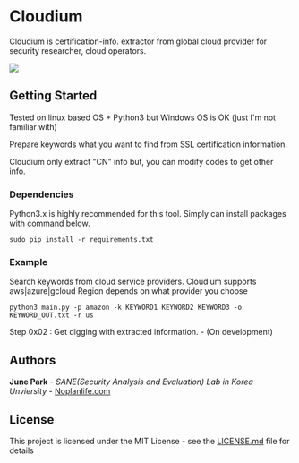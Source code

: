 # Cloudium

Cloudium is certification-info. extractor from global cloud provider
for security researcher, cloud operators.

<p align="left">
    <img src="http://noplanlife.com/sample2.svg">
</p>

## Getting Started

Tested on linux based OS + Python3 but Windows OS is OK (just I'm not familiar with)

Prepare keywords what you want to find from SSL certification information.

Cloudium only extract "CN" info but, you can modify codes to get other info.

### Dependencies

Python3.x is highly recommended for this tool.
Simply can install packages with command below.

```sudo pip install -r requirements.txt```

### Example

Search keywords from cloud service providers.
Cloudium supports aws|azure|gcloud
Region depends on what provider you choose 

```
python3 main.py -p amazon -k KEYWORD1 KEYWORD2 KEYWORD3 -o KEYWORD_OUT.txt -r us
```

Step 0x02 : Get digging with extracted information. - (On development)

## Authors

**June Park** - *SANE(Security Analysis and Evaluation) Lab in Korea Unviersity* - [Noplanlife.com](https://noplanlife.com)

## License

This project is licensed under the MIT License - see the [LICENSE.md](LICENSE.md) file for details


